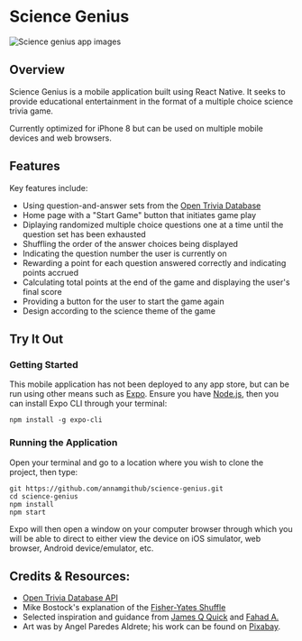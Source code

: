 # Science Genius

![Science genius app images](https://www.annaexplores.com/static/science-genius-60802cd2831e8da8b5822b353beb683d.png)

## Overview
Science Genius is a mobile application built using React Native. It seeks to provide educational entertainment in the format of a multiple choice science trivia game.  

Currently optimized for iPhone 8 but can be used on multiple mobile devices and web browsers.

## Features
Key features include:  
* Using question-and-answer sets from the [Open Trivia Database](https://opentdb.com/)  
* Home page with a "Start Game" button that initiates game play  
* Diplaying randomized multiple choice questions one at a time until the question set has been exhausted  
* Shuffling the order of the answer choices being displayed  
* Indicating the question number the user is currently on  
* Rewarding a point for each question answered correctly and indicating points accrued  
* Calculating total points at the end of the game and displaying the user's final score
* Providing a button for the user to start the game again
* Design according to the science theme of the game

## Try It Out
### Getting Started
This mobile application has not been deployed to any app store, but can be run using other means such as [Expo](https://expo.io/). Ensure you have [Node.js](https://nodejs.org/en/download/), then you can install Expo CLI through your terminal:  
  
`npm install -g expo-cli`  

### Running the Application
Open your terminal and go to a location where you wish to clone the project, then type:  
  
`git https://github.com/annamgithub/science-genius.git`  
`cd science-genius`  
`npm install`  
`npm start`  

Expo will then open a window on your computer browser through which you will be able to direct to either view the device on iOS simulator, web browser, Android device/emulator, etc.  

## Credits & Resources: 
* [Open Trivia Database API](https://opentdb.com/)  
* Mike Bostock's explanation of the [Fisher-Yates Shuffle](https://bost.ocks.org/mike/shuffle/)
* Selected inspiration and guidance from [James Q Quick](https://www.youtube.com/watch?v=u98ROZjBWy8&list=PLDlWc9AfQBfZIkdVaOQXi1tizJeNJipEx) and [Fahad A.](https://github.com/fahadahmed07/react-native-quiz-app)  
* Art was by Angel Paredes Aldrete; his work can be found on [Pixabay](https://pixabay.com/users/NoHeart-12319532/?utm_source=link-attribution&amp;utm_medium=referral&amp;utm_campaign=image&amp;utm_content=4159452).



